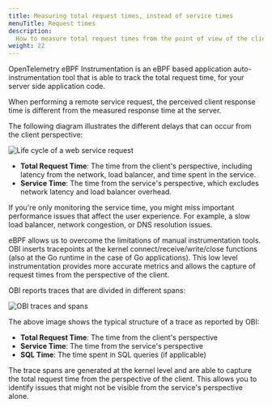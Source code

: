 ```yaml
---
title: Measuring total request times, instead of service times
menuTitle: Request times
description:
  How to measure total request times from the point of view of the client
weight: 22
---
```


OpenTelemetry eBPF Instrumentation is an eBPF based application
auto-instrumentation tool that is able to track the total request time, for your
server side application code.

When performing a remote service request, the perceived client response time is
different from the measured response time at the server.

The following diagram illustrates the different delays that can occur from the
client perspective:

![Life cycle of a web service request](https://grafana.com/media/docs/grafana-cloud/beyla/req-life-cycle_2.png)

- **Total Request Time**: The time from the client's perspective, including
  latency from the network, load balancer, and time spent in the service.
- **Service Time**: The time from the service's perspective, which excludes
  network latency and load balancer overhead.

If you're only monitoring the service time, you might miss important performance
issues that affect the user experience. For example, a slow load balancer,
network congestion, or DNS resolution issues.

eBPF allows us to overcome the limitations of manual instrumentation tools. OBI
inserts tracepoints at the kernel connect/receive/write/close functions (also at
the Go runtime in the case of Go applications). This low level instrumentation
provides more accurate metrics and allows the capture of request times from the
perspective of the client.

OBI reports traces that are divided in different spans:

![OBI traces and spans](https://grafana.com/media/docs/grafana-cloud/beyla/server-side-trace.png)

The above image shows the typical structure of a trace as reported by OBI:

- **Total Request Time**: The time from the client's perspective
- **Service Time**: The time from the service's perspective
- **SQL Time**: The time spent in SQL queries (if applicable)

The trace spans are generated at the kernel level and are able to capture the
total request time from the perspective of the client. This allows you to
identify issues that might not be visible from the service's perspective alone.
